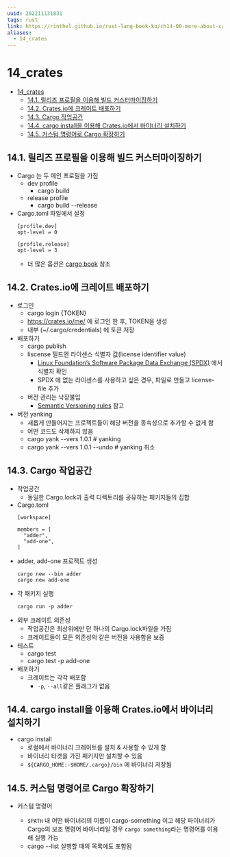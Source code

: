 ```yaml
---
uuid: 202211131831
tags: rust
link: https://rinthel.github.io/rust-lang-book-ko/ch14-00-more-about-cargo.html
aliases: 
  - 14_crates 
---
```


# 14_crates

- [14_crates](#14_crates)
  - [14.1. 릴리즈 프로필을 이용해 빌드 커스터마이징하기](#141-릴리즈-프로필을-이용해-빌드-커스터마이징하기)
  - [14.2. Crates.io에 크레이트 배포하기](#142-cratesio에-크레이트-배포하기)
  - [14.3. Cargo 작업공간](#143-cargo-작업공간)
  - [14.4. cargo install을 이용해 Crates.io에서 바이너리 설치하기](#144-cargo-install을-이용해-cratesio에서-바이너리-설치하기)
  - [14.5. 커스텀 명령어로 Cargo 확장하기](#145-커스텀-명령어로-cargo-확장하기)

## 14.1. 릴리즈 프로필을 이용해 빌드 커스터마이징하기
- Cargo 는 두 메인 프로필을 가짐
  - dev profile
    - cargo build
  - release profile
    - cargo build --release
- Cargo.toml 파일에서 설정
  ```
  [profile.dev]
  opt-level = 0

  [profile.release]
  opt-level = 3
  ```
  - 더 많은 옵션은 [cargo book](https://doc.rust-lang.org/cargo/) 참조


## 14.2. Crates.io에 크레이트 배포하기
- 로그인
  - cargo login {TOKEN}
  - https://crates.io/me/ 에 로그인 한 후, TOKEN을 생성
  - 내부 (~/.cargo/credentials) 에 토큰 저장
- 배포하기
  - cargo publish
  - liscense 필드엔 라이센스 식별자 값(license identifier value) 
    - [Linux Foundation’s Software Package Data Exchange (SPDX)](https://spdx.org/licenses/) 에서 식별자 확인
    - SPDX 에 없는 라이센스를 사용하고 싶은 경우, 파일로 만들고 license-file 추가
  - 버전 관리는 낙장불입
    - [Semantic Versioning rules](https://semver.org/) 참고
- 버전 yanking
  - 새롭게 만들어지는 프로젝트들이 해당 버전을 종속성으로 추가할 수 없게 함
  - 어떤 코드도 삭제하지 않음
  - cargo yank --vers 1.0.1 # yanking
  - cargo yank --vers 1.0.1 --undo # yanking 취소


## 14.3. Cargo 작업공간
- 작업공간
  - 동일한 Cargo.lock과 출력 디렉토리를 공유하는 패키지들의 집합
- Cargo.toml
  ```
  [workspace]

  members = [
    "adder",
    "add-one",
  ]
  ```
- adder, add-one 프로젝트 생성
  ```
  cargo new --bin adder
  cargo new add-one
  ```
- 각 패키지 실행
  ```
  cargo run -p adder
  ```
- 외부 크레이트 의존성
  - 작업공간은 최상위에만 단 하나의 Cargo.lock파일을 가짐
  - 크레이트들이 모든 의존성의 같은 버전을 사용함을 보증
- 테스트
  - cargo test
  - cargo test -p add-one
- 배포하기
  - 크레이트는 각각 배포함 
    - `-p`, `--all`같은 플래그가 없음


## 14.4. cargo install을 이용해 Crates.io에서 바이너리 설치하기
- cargo install
  - 로컬에서 바이너리 크레이트를 설치 & 사용할 수 있게 함
  - 바이너리 타겟을 가진 패키지만 설치할 수 있음
  - `${CARGO_HOME:-$HOME/.cargo}/bin` 에 바이너리 저장됨

## 14.5. 커스텀 명령어로 Cargo 확장하기
- 커스텀 명령어

  - `$PATH` 내 어떤 바이너리의 이름이 cargo-something 이고 해당 파이너리가 Cargo의 보조 명령어 바이너리일 경우 `cargo something`라는 명령어를 이용해 실행 가능
  - cargo --list 실행할 때의 목록에도 포함됨
